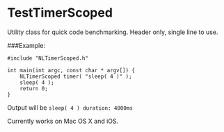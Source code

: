 TestTimerScoped
===============

Utility class for quick code benchmarking. Header only, single line to use.

###Example:

	#include "NLTimerScoped.h"

	int main(int argc, const char * argv[]) {
        NLTimerScoped timer( "sleep( 4 )" );
        sleep( 4 );
	    return 0;
	}

Output will be ``sleep( 4 ) duration: 4000ms``

Currently works on Mac OS X and iOS.
